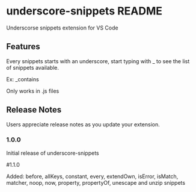 # underscore-snippets README

Underscorse snippets extension for VS Code

## Features

Every snippets starts with an underscore, start typing with _ to see the list of snippets available.

Ex: _contains

Only works in .js files

## Release Notes

Users appreciate release notes as you update your extension.

### 1.0.0

Initial release of underscore-snippets

#1.1.0

Added: before, allKeys, constant, every, extendOwn, isError, isMatch, matcher, noop, now, property, propertyOf, unescape and unzip snippets

